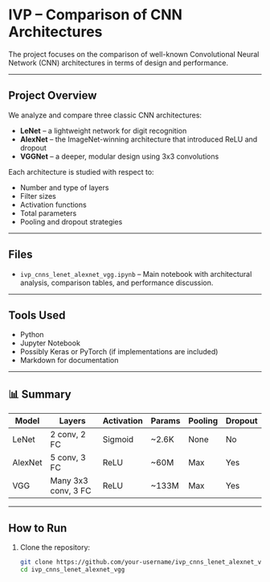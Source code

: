 # IVP – Comparison of CNN Architectures

The project focuses on the comparison of well-known Convolutional Neural Network (CNN) architectures in terms of design and performance.

---

##  Project Overview

We analyze and compare three classic CNN architectures:

-  **LeNet** – a lightweight network for digit recognition
-  **AlexNet** – the ImageNet-winning architecture that introduced ReLU and dropout
-  **VGGNet** – a deeper, modular design using 3x3 convolutions

Each architecture is studied with respect to:
- Number and type of layers
- Filter sizes
- Activation functions
- Total parameters
- Pooling and dropout strategies

---

##  Files

- `ivp_cnns_lenet_alexnet_vgg.ipynb` – Main notebook with architectural analysis, comparison tables, and performance discussion.

---

## Tools Used

- Python
- Jupyter Notebook
- Possibly Keras or PyTorch (if implementations are included)
- Markdown for documentation

---

## 📊 Summary

| Model   | Layers               | Activation | Params | Pooling | Dropout |
|---------|----------------------|------------|--------|---------|---------|
| LeNet   | 2 conv, 2 FC         | Sigmoid    | ~2.6K  | None    | No      |
| AlexNet | 5 conv, 3 FC         | ReLU       | ~60M   | Max     | Yes     |
| VGG     | Many 3x3 conv, 3 FC  | ReLU       | ~133M  | Max     | Yes     |

---
## How to Run

1. Clone the repository:
   ```bash
   git clone https://github.com/your-username/ivp_cnns_lenet_alexnet_vgg.git
   cd ivp_cnns_lenet_alexnet_vgg
